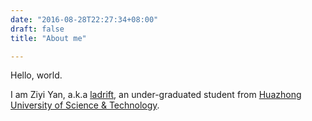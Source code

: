 ```yaml
---
date: "2016-08-28T22:27:34+08:00"
draft: false
title: "About me"

---
```


Hello, world.

I am Ziyi Yan, a.k.a [ladrift][gh], an under-graduated student from [Huazhong University of Science & Technology][hust].

[hust]: http://www.hust.edu.cn/
[gh]: https://github.com/ladrift
